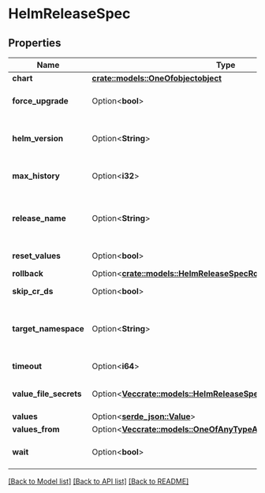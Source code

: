 # HelmReleaseSpec

## Properties

Name | Type | Description | Notes
------------ | ------------- | ------------- | -------------
**chart** | [**crate::models::OneOfobjectobject**](oneOf<object,object>.md) |  | 
**force_upgrade** | Option<**bool**> | If supplied will force Helm upgrade through delete/recreate | [optional]
**helm_version** | Option<**String**> | The Helm version this release targets. If not supplied, it will default to v2. | [optional]
**max_history** | Option<**i32**> | The maximum number of release revisions to keep, defaults to 10 | [optional]
**release_name** | Option<**String**> | The Helm release name. If not supplied, it will be generated by affixing the namespace to the resource name. | [optional]
**reset_values** | Option<**bool**> | If supplied will reset values on helm upgrade | [optional]
**rollback** | Option<[**crate::models::HelmReleaseSpecRollback**](HelmReleaseSpec_rollback.md)> |  | [optional]
**skip_cr_ds** | Option<**bool**> | If set, will skip CRD installation for Helm v3 | [optional]
**target_namespace** | Option<**String**> | The Helm release namespace. If not supplied, the namespace will be the same as the resource namespace. | [optional]
**timeout** | Option<**i64**> | Helm install or upgrade timeout in seconds | [optional]
**value_file_secrets** | Option<[**Vec<crate::models::HelmReleaseSpecValueFileSecrets>**](HelmReleaseSpec_valueFileSecrets.md)> | Deprecated! Use valuesFrom.secretKeyRef instead | [optional]
**values** | Option<[**serde_json::Value**](.md)> | content of values.yaml | [optional]
**values_from** | Option<[**Vec<crate::models::OneOfAnyTypeAnyTypeAnyTypeAnyType>**](oneOf<AnyType,AnyType,AnyType,AnyType>.md)> |  | [optional]
**wait** | Option<**bool**> | Wait for an upgrade to complete before marking release as successful | [optional]

[[Back to Model list]](../README.md#documentation-for-models) [[Back to API list]](../README.md#documentation-for-api-endpoints) [[Back to README]](../README.md)



